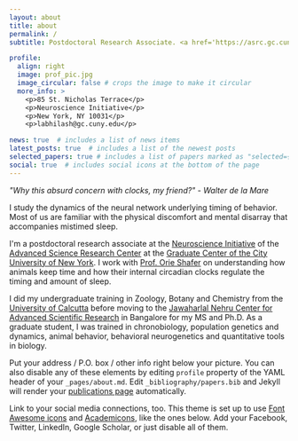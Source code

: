 ```yaml
---
layout: about
title: about
permalink: /
subtitle: Postdoctoral Research Associate. <a href='https://asrc.gc.cuny.edu'> CUNY Advanced Science Research Center</a>.

profile:
  align: right
  image: prof_pic.jpg
  image_circular: false # crops the image to make it circular
  more_info: >
    <p>85 St. Nicholas Terrace</p>
    <p>Neuroscience Initiative</p>
    <p>New York, NY 10031</p>
    <p>labhilash@gc.cuny.edu</p>

news: true  # includes a list of news items
latest_posts: true  # includes a list of the newest posts
selected_papers: true # includes a list of papers marked as "selected={true}"
social: true  # includes social icons at the bottom of the page
---
```


<i>"Why this absurd concern with clocks, my friend?" - Walter de la Mare</i>

I study the dynamics of the neural network underlying timing of behavior. Most of us are familiar with the physical discomfort and mental disarray that accompanies mistimed sleep.

I'm a postdoctoral research associate at the [Neuroscience Initiative](https://asrc.gc.cuny.edu/neuroscience/) of the [Advanced Science Research Center](https://asrc.gc.cuny.edu) at the [Graduate Center of the City University of New York](https://www.gc.cuny.edu). I work with [Prof. Orie Shafer](https://www.shaferlab.org) on understanding how animals keep time and how their internal circadian clocks regulate the timing and amount of sleep.



I did my undergraduate training in Zoology, Botany and Chemistry from the [University of Calcutta](https://www.caluniv.ac.in) before moving to the [Jawaharlal Nehru Center for Advanced Scientific Research](https://www.jncasr.ac.in) in Bangalore for my MS and Ph.D. As a graduate student, I was trained in chronobiology, population genetics and dynamics, animal behavior, behavioral neurogenetics and quantitative tools in biology.
<br>

Put your address / P.O. box / other info right below your picture. You can also disable any of these elements by editing `profile` property of the YAML header of your `_pages/about.md`. Edit `_bibliography/papers.bib` and Jekyll will render your [publications page](/al-folio/publications/) automatically.

Link to your social media connections, too. This theme is set up to use [Font Awesome icons](https://fontawesome.com/) and [Academicons](https://jpswalsh.github.io/academicons/), like the ones below. Add your Facebook, Twitter, LinkedIn, Google Scholar, or just disable all of them.
